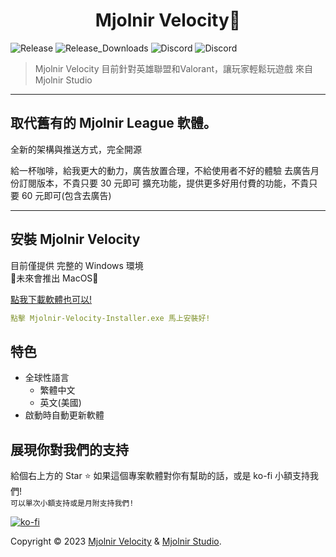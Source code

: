 <h1 align="center">Mjolnir Velocity🚄</h1>
<p>
  <img alt="Release" src="https://img.shields.io/github/v/release/Mjolnir-Studio/Mjolnir-Velocity.png?" />
  <img alt="Release_Downloads" src="https://img.shields.io/github/downloads/Mjolnir-Studio/Mjolnir-Velocity/total.png?" />
  <img alt="Discord" src="https://img.shields.io/static/v1?&message=Discord&color=5865F2&logo=Discord&logoColor=FFFFFF&label=Mjolnir+Studio" />
  <img alt="Discord" src="https://img.shields.io/static/v1?&message=Windows&color=0078D6&logo=Windows&logoColor=FFFFFF&label=7%2B(x64)" />
  <!-- <a href="docsnot" target="_blank">
    <img alt="Documentation" src="https://img.shields.io/badge/documentation-yes-brightgreen.svg" />
  </a> -->
  <!-- <a href="ingithub" target="_blank">
    <img alt="License: nolicense" src="https://img.shields.io/badge/License-MPL-yellow.svg" />
  </a> -->
  <!-- <a href="https://twitter.com/twitter" target="_blank">
    <img alt="Twitter: notwitter" src="https://img.shields.io/twitter/follow/twitter.svg?style=social" />
  </a> -->
</p>

> Mjolnir Velocity 目前針對英雄聯盟和Valorant，讓玩家輕鬆玩遊戲 來自 Mjolnir Studio

***
## 取代舊有的 Mjolnir League 軟體。
全新的架構與推送方式，完全開源

給一杯咖啡，給我更大的動力，廣告放置合理，不給使用者不好的體驗
去廣告月份訂閱版本，不貴只要 30 元即可
擴充功能，提供更多好用付費的功能，不貴只要 60 元即可(包含去廣告)

***
<!-- > currently for League of Legends and Valorant, making it easy for players to playing games -->


<!-- ### 🏠 [Homepage](idkhomepage) -->

<!-- ### ✨ [Demo](nodemo) -->

## 安裝 Mjolnir Velocity

目前僅提供 完整的 Windows 環境  
🚧未來會推出 MacOS🚧

[點我下載軟體也可以!](https://github.com/Mjolnir-Studio/Mjolnir-Velocity/releases/download/v0.0.0/Mjolnir-Velocity-Installer.exe)
```yml
點擊 Mjolnir-Velocity-Installer.exe 馬上安裝好!
```

## 特色

- 全球性語言
  - 繁體中文
  - 英文(美國)
- 啟動時自動更新軟體
<!-- - 可以選擇是否啟動自動接受對戰 -->
<!-- -  -->

## 展現你對我們的支持

給個右上方的 Star ⭐️ 如果這個專案軟體對你有幫助的話，或是 ko-fi 小額支持我們!  
``可以單次小額支持或是月附支持我們!``
<!-- <a href="https://www.patreon.com/MjolnirStudioDEV">
  <img src="https://c5.patreon.com/external/logo/become_a_patron_button@2x.png" width="160">
</a> -->
[![ko-fi](https://ko-fi.com/img/githubbutton_sm.svg)](https://ko-fi.com/F2F3EIJG8)

Copyright © 2023 [Mjolnir Velocity](https://github.com/Mjolnir-Studio/Mjolnir-Velocity) & [Mjolnir Studio](https://github.com/Mjolnir-Studio).
<!-- ## 📝 License

Copyright © 2023 [Mjolnir Studio](https://github.com/Mjolnir Studio).<br />
This project is [nolicense](ingithub) licensed. -->